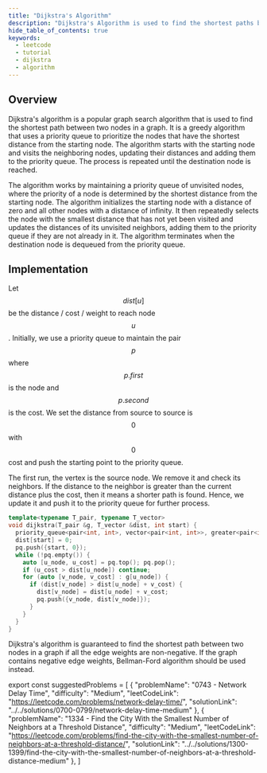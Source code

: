```yaml
---
title: "Dijkstra's Algorithm"
description: "Dijkstra's Algorithm is used to find the shortest paths between nodes in a graph."
hide_table_of_contents: true
keywords:
  - leetcode
  - tutorial
  - dijkstra
  - algorithm
---
```


<TutorialCredits authors="@wkw"/>

## Overview

Dijkstra's algorithm is a popular graph search algorithm that is used to find the shortest path between two nodes in a graph. It is a greedy algorithm that uses a priority queue to prioritize the nodes that have the shortest distance from the starting node. The algorithm starts with the starting node and visits the neighboring nodes, updating their distances and adding them to the priority queue. The process is repeated until the destination node is reached.

The algorithm works by maintaining a priority queue of unvisited nodes, where the priority of a node is determined by the shortest distance from the starting node. The algorithm initializes the starting node with a distance of zero and all other nodes with a distance of infinity. It then repeatedly selects the node with the smallest distance that has not yet been visited and updates the distances of its unvisited neighbors, adding them to the priority queue if they are not already in it. The algorithm terminates when the destination node is dequeued from the priority queue.

## Implementation

Let $$dist[u]$$ be the distance / cost / weight to reach node $$u$$. Initially, we use a priority queue to maintain the pair $$p$$ where $$p.first$$ is the node and $$p.second$$ is the cost. We set the distance from source to source is $$0$$ with $$0$$ cost and push the starting point to the priority queue.

The first run, the vertex is the source node. We remove it and check its neighbors. If the distance to the neighbor is greater than the current distance plus the cost, then it means a shorter path is found. Hence, we update it and push it to the priority queue for further process.

<Tabs>

<TabItem value="cpp" label="C++">
<SolutionAuthor name="@wkw"/>

```cpp
template<typename T_pair, typename T_vector>
void dijkstra(T_pair &g, T_vector &dist, int start) {
  priority_queue<pair<int, int>, vector<pair<int, int>>, greater<pair<int, int>>> pq;
  dist[start] = 0;
  pq.push({start, 0});
  while (!pq.empty()) {
    auto [u_node, u_cost] = pq.top(); pq.pop();
    if (u_cost > dist[u_node]) continue;
    for (auto [v_node, v_cost] : g[u_node]) {
      if (dist[v_node] > dist[u_node] + v_cost) {
        dist[v_node] = dist[u_node] + v_cost;
        pq.push({v_node, dist[v_node]});
      }
    }
  }
}
```

</TabItem>
</Tabs>

Dijkstra's algorithm is guaranteed to find the shortest path between two nodes in a graph if all the edge weights are non-negative. If the graph contains negative edge weights, Bellman-Ford algorithm should be used instead.

export const suggestedProblems = [ { "problemName": "0743 - Network Delay Time", "difficulty": "Medium", "leetCodeLink": "https://leetcode.com/problems/network-delay-time/", "solutionLink": "../../solutions/0700-0799/network-delay-time-medium" }, { "problemName": "1334 - Find the City With the Smallest Number of Neighbors at a Threshold Distance", "difficulty": "Medium", "leetCodeLink": "https://leetcode.com/problems/find-the-city-with-the-smallest-number-of-neighbors-at-a-threshold-distance/", "solutionLink": "../../solutions/1300-1399/find-the-city-with-the-smallest-number-of-neighbors-at-a-threshold-distance-medium" }, ]

<Table title="Suggested Problems" data={suggestedProblems} />
